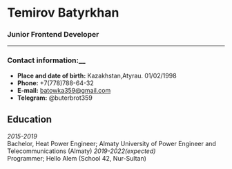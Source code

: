 # Temirov Batyrkhan

### Junior Frontend Developer

--------------------------------------------------------------------

### Contact information:__

* __Place and date of birth:__ Kazakhstan,Atyrau. 01/02/1998
* __Phone:__ +7(778)788-64-32
* __E-mail:__ batowka359@gmail.com
* __Telegram:__ @buterbrot359

## Education

_2015-2019_\
  Bachelor, Heat Power Engineer; Almaty University of Power Engineer and Telecommunications (Almaty)
_2019-2022(expected)_\
  Programmer; Hello Alem (School 42, Nur-Sultan)

